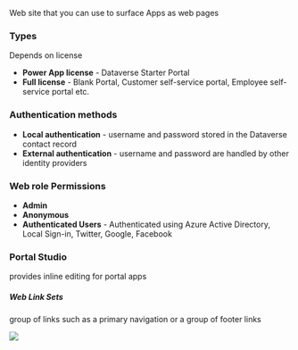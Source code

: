 Web site that you can use to surface Apps as web pages

### Types
Depends on license
- **Power App license** - Dataverse Starter Portal
- **Full license** - Blank Portal, Customer self-service portal, Employee self-service portal etc.

### Authentication methods
- **Local authentication** - username and password stored in the Dataverse contact record
- **External authentication** - username and password are handled by other identity providers

### Web role Permissions
- **Admin**
- **Anonymous**
- **Authenticated Users** - Authenticated using Azure Active Directory, Local Sign-in, Twitter, Google, Facebook 


### Portal Studio
provides inline editing for portal apps

##### Web Link Sets
group of links such as a primary navigation or a group of footer links

![](./md_assets/attachments/Pasted%20image%2020230106201025.png)

